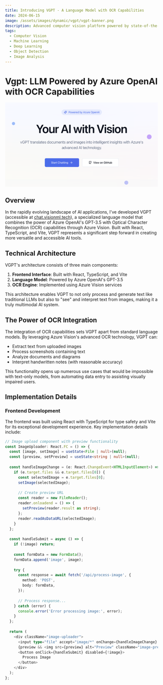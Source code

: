 ```yaml
---
title: Introducing VGPT - A Language Model with OCR Capabilities
date: 2024-06-15
image: /assets/images/dynamic/vgpt/vgpt-banner.png
description: Advanced computer vision platform powered by state-of-the-art machine learning algorithms for real-time image analysis and object detection.
tags:
  - Computer Vision
  - Machine Learning
  - Deep Learning
  - Object Detection
  - Image Analysis
---
```


# Vgpt: LLM Powered by Azure OpenAI with OCR Capabilities

![VisionML Platform](/assets/images/dynamic/vgpt/vgpt-banner.png)

## Overview

In the rapidly evolving landscape of AI applications, I've developed VGPT (accessible at [chat.visionml.tech](https://chat.visionml.tech)), a specialized language model that combines the power of Azure OpenAI's GPT-3.5 with Optical Character Recognition (OCR) capabilities through Azure Vision. Built with React, TypeScript, and Vite, VGPT represents a significant step forward in creating more versatile and accessible AI tools.

## Technical Architecture

VGPT's architecture consists of three main components:

1. **Frontend Interface**: Built with React, TypeScript, and Vite
2. **Language Model**: Powered by Azure OpenAI's GPT-3.5
3. **OCR Engine**: Implemented using Azure Vision services

This architecture enables VGPT to not only process and generate text like traditional LLMs but also to "see" and interpret text from images, making it a truly multimodal AI system.

## The Power of OCR Integration

The integration of OCR capabilities sets VGPT apart from standard language models. By leveraging Azure Vision's advanced OCR technology, VGPT can:

- Extract text from uploaded images
- Process screenshots containing text
- Analyze documents and diagrams
- Interpret handwritten notes (with reasonable accuracy)

This functionality opens up numerous use cases that would be impossible with text-only models, from automating data entry to assisting visually impaired users.

## Implementation Details

### Frontend Development

The frontend was built using React with TypeScript for type safety and Vite for its exceptional development experience. Key implementation details include:

```typescript
// Image upload component with preview functionality
const ImageUploader: React.FC = () => {
  const [image, setImage] = useState<File | null>(null);
  const [preview, setPreview] = useState<string | null>(null);
  
  const handleImageChange = (e: React.ChangeEvent<HTMLInputElement>) => {
    if (e.target.files && e.target.files[0]) {
      const selectedImage = e.target.files[0];
      setImage(selectedImage);
      
      // Create preview URL
      const reader = new FileReader();
      reader.onloadend = () => {
        setPreview(reader.result as string);
      };
      reader.readAsDataURL(selectedImage);
    }
  };
  
  const handleSubmit = async () => {
    if (!image) return;
    
    const formData = new FormData();
    formData.append('image', image);
    
    try {
      const response = await fetch('/api/process-image', {
        method: 'POST',
        body: formData,
      });
      
      // Process response...
    } catch (error) {
      console.error('Error processing image:', error);
    }
  };
  
  return (
    <div className="image-uploader">
      <input type="file" accept="image/*" onChange={handleImageChange} />
      {preview && <img src={preview} alt="Preview" className="image-preview" />}
      <button onClick={handleSubmit} disabled={!image}>
        Process Image
      </button>
    </div>
  );
};

